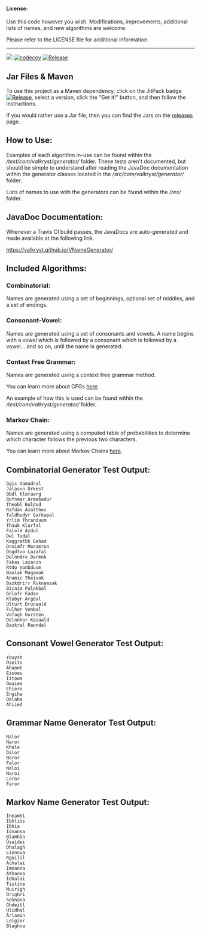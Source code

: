 #### License: 

Use this code however you wish. Modifications, improvements, additional lists of names, and new algorithms are welcome.

Please refer to the LICENSE file for additional information.

---

![](https://travis-ci.org/Valkryst/VNameGenerator.svg?branch=master) [![codecov](https://codecov.io/gh/Valkryst/VNameGenerator/branch/master/graph/badge.svg)](https://codecov.io/gh/Valkryst/VNameGenerator) [![Release](https://jitpack.io/v/Valkryst/VNameGenerator.svg)](https://jitpack.io/#Valkryst/VNameGenerator)

## Jar Files & Maven

To use this project as a Maven dependency, click on the JitPack badge [![Release](https://jitpack.io/v/Valkryst/VNameGenerator.svg)](https://jitpack.io/#Valkryst/VNameGenerator), select a version, click the "Get it!" button, and then follow the instructions.

If you would rather use a Jar file, then you can find the Jars on the [releases](https://github.com/Valkryst/VNameGenerator/releases) page.

## How to Use:

Examples of each algorithm in-use can be found within the */test/com/valkryst/generator/* folder. These tests aren't
documented, but should be simple to understand after reading the JavaDoc documentation within the generator classes
located in the */src/com/valkryst/generator/* folder.

Lists of names to use with the generators can be found within the */res/* folder.

## JavaDoc Documentation:

Whenever a Travis CI build passes, the JavaDocs are auto-generated and made available at the following link.

https://valkryst.github.io/VNameGenerator/

## Included Algorithms:

### Combinatorial:
Names are generated using a set of beginnings, optional set of middles, and a set of endings.

### Consonant-Vowel:
Names are generated using a set of consonants and vowels. A name begins with a vowel which is followed by a consonant
which is followed by a vowel... and so on, until the name is generated.

### Context Free Grammar:
Names are generated using a context free grammar method. 

You can learn more about CFGs [here](http://www.tutorialspoint.com/automata_theory/context_free_grammar_introduction.htm).

An example of how this is used can be found within the */test/com/valkryst/generator/* folder.

### Markov Chain:
Names are generated using a computed table of probabilities to determine which character follows the previous two
characters.

You can learn more about Markov Chains [here](https://en.wikipedia.org/wiki/Markov_chain).

## Combinatorial Generator Test Output:
    Ggis Yamadral
    Jalasun Urkest
    Obdl Kloraerg
    Bofnmar Armabadur
    Theobl Buldud
    Rafdan Azalthec
    Taldhudyr Garkapal
    Yrlim Thranduum
    Thauk Klorfal
    Falold Azdul
    Dwl Tudal
    Kaggratbk Gahad
    Droimfr Moramron
    Dogdtvo Lazafal
    Delnndre Darmek
    Fakas Lazaron
    Rtdo Vonbduum
    Baalak Magamak
    Anamic Theivok
    Bazkdrirr Ruknamzak
    Bicaim Palakbal
    Gnlofr Fadan
    Klobyr Argdal
    Ulturt Drunaald
    Fulhor Vonbal
    Vofagh Gursten
    Delnnhor Kazaald
    Bazkral Raondal

## Consonant Vowel Generator Test Output:
    Youyst
    Oseito
    Ahaont
    Eisoes
    Iitowa
    Owaiea
    Ehiere
    Engiha
    Oalaha
    Ahiied

## Grammar Name Generator Test Output:
    Nalor
    Naror
    Khalo
    Dalor
    Noror
    Falor
    Naloi
    Naroi
    Loror
    Faror

## Markov Name Generator Test Output:
    Ìneamhì
    Ibhliùs
    Ibhia
    Iònansa
    Blamhìn
    Ùsaìdei
    Dhalagh
    Lìonnua
    Rgàilil
    Achalai
    Imeanna
    Athansa
    Ìdhalai
    Tistìne
    Muirigh
    Orighri
    Seònana
    Ghdeitl
    Hlidhal
    Àrlamin
    Leigior
    Blaghna
